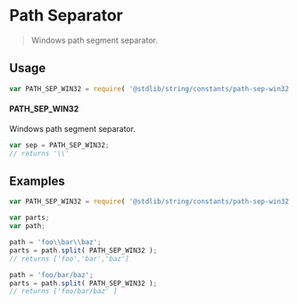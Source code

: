 # Path Separator

> Windows path segment separator.


<section class="usage">

## Usage

``` javascript
var PATH_SEP_WIN32 = require( '@stdlib/string/constants/path-sep-win32' );
```

#### PATH_SEP_WIN32

Windows path segment separator.

``` javascript
var sep = PATH_SEP_WIN32;
// returns '\\'
```

</section>

<!-- /.usage -->


<section class="examples">

## Examples

``` javascript
var PATH_SEP_WIN32 = require( '@stdlib/string/constants/path-sep-win32' );

var parts;
var path;

path = 'foo\\bar\\baz';
parts = path.split( PATH_SEP_WIN32 );
// returns ['foo','bar','baz']

path = 'foo/bar/baz';
parts = path.split( PATH_SEP_WIN32 );
// returns ['foo/bar/baz' ]
```

</section>

<!-- /.examples -->

<section class="links">

</section>

<!-- /.links -->
